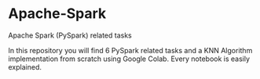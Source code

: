 # Apache-Spark
Apache Spark (PySpark) related tasks

In this repository you will find 6 PySpark related tasks and a KNN Algorithm implementation from scratch using Google Colab. Every notebook is easily explained.
